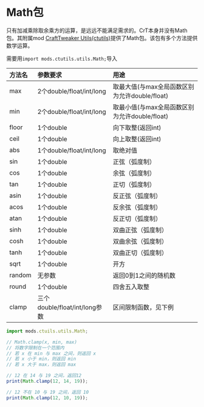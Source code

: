 # Math包



只有加减乘除取余乘方的运算，是远远不能满足需求的。CrT本身并没有Math包。其附属mod [CraftTweaker Utils\(ctutils\)](https://www.curseforge.com/minecraft/mc-mods/crafttweaker-utils)提供了Math包。该包有多个方法提供数学运算。

需要用`import mods.ctutils.utils.Math;`导入

| 方法名 | 参数要求 | 用途 |
| :--- | :--- | :--- |
| max | 2个double/float/int/long | 取最大值\(与max全局函数区别为允许double/float\) |
| min | 2个double/float/int/long | 取最小值\(与max全局函数区别为允许double/float\) |
| floor | 1个double | 向下取整\(返回int\) |
| ceil | 1个double | 向上取整\(返回int\) |
| abs | 1个double/float/int/long | 取绝对值 |
| sin | 1个double | 正弦（弧度制） |
| cos | 1个double | 余弦（弧度制） |
| tan | 1个double | 正切（弧度制） |
| asin | 1个double | 反正弦（弧度制） |
| acos | 1个double | 反余弦（弧度制） |
| atan | 1个double | 反正切（弧度制） |
| sinh | 1个double | 双曲正弦（弧度制） |
| cosh | 1个double | 双曲余弦（弧度制） |
| tanh | 1个double | 双曲正切（弧度制） |
| sqrt | 1个double | 开方 |
| random | 无参数 | 返回0到1之间的随机数 |
| round | 1个double | 四舍五入取整 |
| clamp | 三个double/float/int/long参数 | 区间限制函数，见下例 |

```javascript
import mods.ctuils.utils.Math;

// Math.clamp(x, min, max)
// 将数字限制在一个范围内
// 若 x 在 min 与 max 之间，则返回 x
// 若 x 小于 min，则返回 min
// 若 x 大于 max，则返回 max

// 12 在 14 与 19 之间，返回12
print(Math.clamp(12, 14, 19));

// 12 不在 10 与 19 之间，返回 10
print(Math.clamp(12, 10, 19));
```

